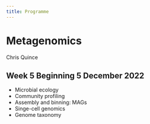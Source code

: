 ```yaml
---
title: Programme
---
```


# Metagenomics

Chris Quince

## Week 5 Beginning 5 December 2022 

* Microbial ecology
* Community profiling
* Assembly and binning: MAGs
* Singe-cell genomics 
* Genome taxonomy

